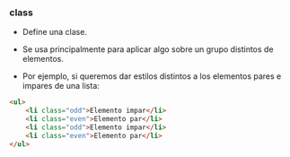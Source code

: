 ### class

- Define una clase. 
- Se usa principalmente para aplicar algo sobre un grupo distintos de elementos.  
  
- Por ejemplo, si queremos dar estilos distintos a los elementos pares e impares de una lista:

````HTML
<ul>
    <li class="odd">Elemento impar</li>
    <li class="even">Elemento par</li>
    <li class="odd">Elemento impar</li>
    <li class="even">Elemento par</li>
</ul>
````
